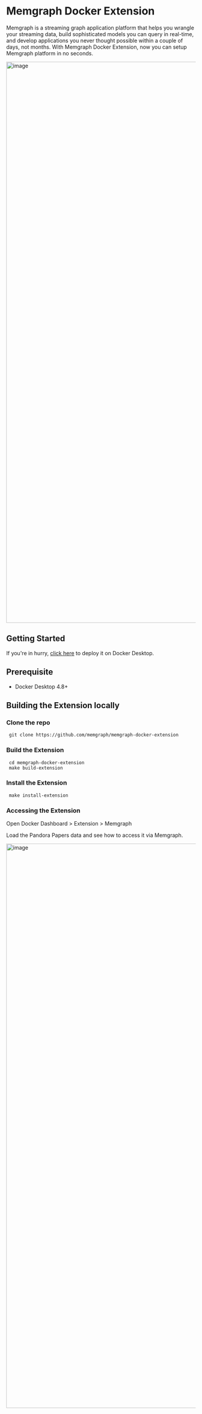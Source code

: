 # Memgraph Docker Extension

Memgraph is a streaming graph application platform that helps you wrangle your streaming data, build sophisticated models you can query in real-time, and develop applications you never thought possible within a couple of days, not months. With Memgraph Docker Extension, now you can setup Memgraph platform in no seconds.


<img width="1492" alt="image" src="https://user-images.githubusercontent.com/313480/208896008-6d0d40ce-65e3-4074-86bc-7926ceb03da0.png">


## Getting Started

If you're in hurry, [click here](https://open.docker.com/extensions/marketplace?extensionId=ajeetraina/memgraph-docker-extension&tag=latest) to deploy it on Docker Desktop.

## Prerequisite

- Docker Desktop 4.8+

## Building the Extension locally

### Clone the repo

```
 git clone https://github.com/memgraph/memgraph-docker-extension
```

### Build the Extension

```
 cd memgraph-docker-extension
 make build-extension
```

### Install the Extension

```
 make install-extension
```

### Accessing the Extension

Open Docker Dashboard > Extension > Memgraph

Load the Pandora Papers data and see how to access it via Memgraph.

<img width="1501" alt="image" src="https://user-images.githubusercontent.com/313480/208895248-d8aee07e-8bb5-4a04-9378-327a03114fa8.png">
